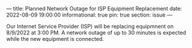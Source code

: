 —
title: Planned Network Outage for ISP Equipment Replacement
date: 2022-08-09 19:00:00
informational: true
pin: true
section: issue
—

Our Internet Service Provider (ISP) will be replacing equipmnent on 8/9/2022 at 3:00 PM. A network outage of up to 30 minutes is expected while the new equipment is connected.
